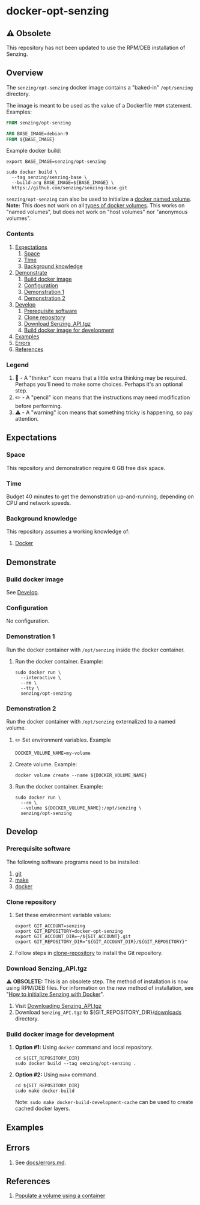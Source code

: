 # docker-opt-senzing

## :warning: Obsolete

This repository has not been updated to use the RPM/DEB installation of Senzing.

## Overview

The `senzing/opt-senzing` docker image contains a "baked-in" `/opt/senzing` directory.

The image is meant to be used as the value of a Dockerfile `FROM` statement. Examples:

```Dockerfile
FROM senzing/opt-senzing
```

```Dockerfile
ARG BASE_IMAGE=debian:9
FROM ${BASE_IMAGE}
```

Example docker build:

```console
export BASE_IMAGE=senzing/opt-senzing

sudo docker build \
  --tag senzing/senzing-base \
  --build-arg BASE_IMAGE=${BASE_IMAGE} \
  https://github.com/senzing/senzing-base.git
```

`senzing/opt-senzing` can also be used to initialize a
[docker named volume](https://docs.docker.com/storage/volumes/).
**Note:**
This does not work on all [types of docker volumes](https://success.docker.com/article/different-types-of-volumes).
This works on "named volumes", but does not work on "host volumes" nor "anonymous volumes".

### Contents

1. [Expectations](#expectations)
    1. [Space](#space)
    1. [Time](#time)
    1. [Background knowledge](#background-knowledge)
1. [Demonstrate](#demonstrate)
    1. [Build docker image](#build-docker-image)
    1. [Configuration](#configuration)
    1. [Demonstration 1](#demonstration-1)
    1. [Demonstration 2](#demonstration-2)
1. [Develop](#develop)
    1. [Prerequisite software](#prerequisite-software)
    1. [Clone repository](#clone-repository)
    1. [Download Senzing_API.tgz](#download-senzing_apitgz)
    1. [Build docker image for development](#build-docker-image-for-development)
1. [Examples](#examples)
1. [Errors](#errors)
1. [References](#references)

### Legend

1. :thinking: - A "thinker" icon means that a little extra thinking may be required.
   Perhaps you'll need to make some choices.
   Perhaps it's an optional step.
1. :pencil2: - A "pencil" icon means that the instructions may need modification before performing.
1. :warning: - A "warning" icon means that something tricky is happening, so pay attention.

## Expectations

### Space

This repository and demonstration require 6 GB free disk space.

### Time

Budget 40 minutes to get the demonstration up-and-running, depending on CPU and network speeds.

### Background knowledge

This repository assumes a working knowledge of:

1. [Docker](https://github.com/Senzing/knowledge-base/blob/master/WHATIS/docker.md)

## Demonstrate

### Build docker image

See [Develop](#develop).

### Configuration

No configuration.

### Demonstration 1

Run the docker container with `/opt/senzing` inside the docker container.

1. Run the docker container.  Example:

    ```console
    sudo docker run \
      --interactive \
      --rm \
      --tty \
      senzing/opt-senzing
    ```

### Demonstration 2

Run the docker container with `/opt/senzing` externalized to a named volume.

1. :pencil2: Set environment variables.  Example

    ```console
    DOCKER_VOLUME_NAME=my-volume
    ```

1. Create volume.  Example:

    ```console
    docker volume create --name ${DOCKER_VOLUME_NAME}
    ```

1. Run the docker container.  Example:

    ```console
    sudo docker run \
      --rm \
      --volume ${DOCKER_VOLUME_NAME}:/opt/senzing \
      senzing/opt-senzing
    ```

## Develop

### Prerequisite software

The following software programs need to be installed:

1. [git](https://github.com/Senzing/knowledge-base/blob/master/HOWTO/install-git.md)
1. [make](https://github.com/Senzing/knowledge-base/blob/master/HOWTO/install-make.md)
1. [docker](https://github.com/Senzing/knowledge-base/blob/master/HOWTO/install-docker.md)

### Clone repository

1. Set these environment variable values:

    ```console
    export GIT_ACCOUNT=senzing
    export GIT_REPOSITORY=docker-opt-senzing
    export GIT_ACCOUNT_DIR=~/${GIT_ACCOUNT}.git
    export GIT_REPOSITORY_DIR="${GIT_ACCOUNT_DIR}/${GIT_REPOSITORY}"
    ```

1. Follow steps in [clone-repository](https://github.com/Senzing/knowledge-base/blob/master/HOWTO/clone-repository.md) to install the Git repository.

### Download Senzing_API.tgz

:warning: **OBSOLETE:**  This is an obsolete step.
The method of installation is now using RPM/DEB files.
For information on the new method of installation, see "[How to initialize Senzing with Docker](https://github.com/Senzing/knowledge-base/blob/master/HOWTO/initialize-senzing-with-docker.md)".

1. Visit [Downloading Senzing_API.tgz](https://github.com/Senzing/knowledge-base/blob/master/HOWTO/create-senzing-dir.md#downloading-senzing_apitgz)
1. Download `Senzing_API.tgz` to ${GIT_REPOSITORY_DIR}/[downloads](./downloads) directory.

### Build docker image for development

1. **Option #1:** Using `docker` command and local repository.

    ```console
    cd ${GIT_REPOSITORY_DIR}
    sudo docker build --tag senzing/opt-senzing .
    ```

1. **Option #2:** Using `make` command.

    ```console
    cd ${GIT_REPOSITORY_DIR}
    sudo make docker-build
    ```

    Note: `sudo make docker-build-development-cache` can be used to create cached docker layers.

## Examples

## Errors

1. See [docs/errors.md](docs/errors.md).

## References

1. [Populate a volume using a container](https://docs.docker.com/storage/volumes/#populate-a-volume-using-a-container)

